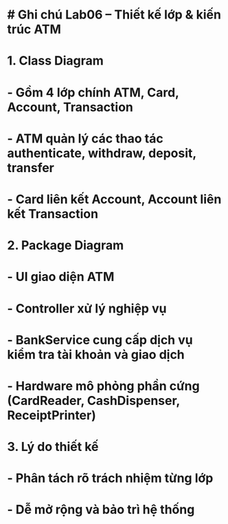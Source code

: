 # \# Ghi chú Lab06 – Thiết kế lớp \& kiến trúc ATM

# 

# 1\. Class Diagram

# \- Gồm 4 lớp chính ATM, Card, Account, Transaction

# \- ATM quản lý các thao tác authenticate, withdraw, deposit, transfer

# \- Card liên kết Account, Account liên kết Transaction

# 

# 2\. Package Diagram

# \- UI giao diện ATM

# \- Controller xử lý nghiệp vụ

# \- BankService cung cấp dịch vụ kiểm tra tài khoản và giao dịch

# \- Hardware mô phỏng phần cứng (CardReader, CashDispenser, ReceiptPrinter)

# 

# 3\. Lý do thiết kế

# \- Phân tách rõ trách nhiệm từng lớp

# \- Dễ mở rộng và bảo trì hệ thống



